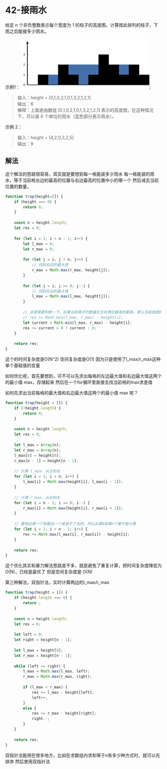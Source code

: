 # 42-接雨水

给定 n 个非负整数表示每个宽度为 1 的柱子的高度图，计算按此排列的柱子，下雨之后能接多少雨水。

示例1：
![](./images/rainwatertrap.png);

> 输入：height = [0,1,0,2,1,0,1,3,2,1,2,1]\
>输出：6\
>解释：上面是由数组 [0,1,0,2,1,0,1,3,2,1,2,1] 表示的高度图，在这种情况下，可以接 6 个单位的雨水（蓝色部分表示雨水）。 

示例 2：
>输入：height = [4,2,0,3,2,5]\
 输出：9

## 解法

这个解法的思路很容易，其实就是要想到每一格能装多少雨水
每一格能装的雨水，等于当前格左边的最高的位置与右边最高的位置中小的哪一个
然后减去当前位置的数量，
```javascript
function trap(height=[]) {
    if (height === 0) {
        return 0;
    }
    
    const n = height.length;
    let res = 0;
    
    for (let i = 1; i < n - 1; i++) {
        let l_max = 0;
        let r_max = 0;
        
        for (let j = i; j < n; j++) {
            // 找到右边的最大值
            r_max = Math.max(r_max, height[j]);
        }
        
        for (let j = i; j >= 0; j--) {
            // 找到左边的最大值
            l_max = Math.max(l_max, height[j]);
        }
        
        // 这里需要判断一下，如果当前格子的数量比左右两边最高的都高，那么当前就是0，不能是负数
        // res += Math.min(l_max, r_max) - height[i];
        let current = Math.min(l_max, r_max) - height[i];
        res += current > 0 ? current : 0;
    }
    
    return res;
}
```

这个的时间复杂度是O(N^2)
空间复杂度是O(1) 因为只是使用了l_max/r_max这种单个基础值的变量

如何优化呢，首先要想到，可不可以先求出每格的左边最大值和右边最大值这两个的最小值 max，存储起来
然后在一个for循环里直接去找当前格的max求差值

如何先求出当前每格的最大值和右边最大值这两个的最小值 max 呢？

```javascript
function trap(height = []) {
    if (!height.length) {
        return 0;
    }
    
    const n = height.length;
    let res = 0;
    
    let l_max = Array(n);
    let r_max = Array(n);
    l_max[0] = height[0];
    r_max[n - 1] = height[n - 1];
    
    // 计算 l_max，从左到右
    for (let i = 1; i < n; i++) {
        l_max[i] = Math.max(height[i], l_max[i - 1]);
    }
    
    // 计算 r_max，从右到左
    for (let i = n - 2; i >= 0; i--) {
        r_max[i] = Math.max(height[i], r_max[i + 1]);
    }     
    
    // 要明白第一个和最后一个是装不了水的，所以从第0和第n个都不能计算
    for (let i = 1; i < n - 1; i++) {
        res += Math.max(l_max[i], r_max[i]) - height[i];
    }
    
    return res;
}
```
这个优化其实和暴力解法思路差不多，就是避免了重复计算，把时间复杂度降低为O(N)，已经是最优了
但是空间复杂度是 O(N)

第三种解法，双指针法，实时计算两边的l_max/r_max

```javascript
function trap(height = []) {
    if (height.length === 0) {
        return ;
    }
    
    const n = height.length;
    let res = 0;
    
    let left = 0;
    let right = height[n - 1];
    
    let l_max = height[0];
    let r_max = height[n - 1];
    
    while (left <= right) {
        l_max = Math.max(l_max, left);
        r_max = Math.max(r_max, right);
        
        if (l_max < r_max) {
            res += l_max - height[left];
            left++;
        }
        else {
            res += r_max - height[right];
            right--;
        }
    }
    
    return res;
}
```

双指针法能用在很多地方，比如在求数组内求和等于n有多少种方式时，就可以先排序
然后使用双指针法
